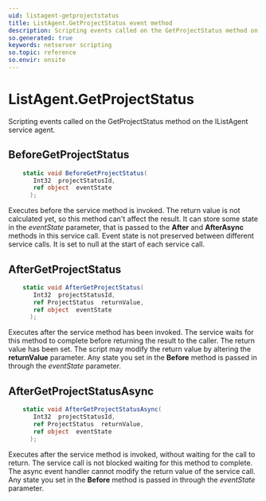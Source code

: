 ```yaml
---
uid: listagent-getprojectstatus
title: ListAgent.GetProjectStatus event method
description: Scripting events called on the GetProjectStatus method on the ListAgent service agent.
so.generated: true
keywords: netserver scripting
so.topic: reference
so.envir: onsite
---
```

# ListAgent.GetProjectStatus

Scripting events called on the <see cref='M:IListAgent.GetProjectStatus'>GetProjectStatus</see> method on the <see cref='IListAgent'>IListAgent</see>  service agent.

## BeforeGetProjectStatus
```cs
    static void BeforeGetProjectStatus(
       Int32  projectStatusId,
       ref object  eventState
      );
```
Executes before the service method is invoked.
The return value is not calculated yet, so this method can't affect the result.
It can store some state in the *eventState* parameter, that is passed to the **After** and **AfterAsync** methods in this service call.
Event state is not preserved between different service calls. It is set to null at the start of each service call.
## AfterGetProjectStatus
```cs
    static void AfterGetProjectStatus(
       Int32  projectStatusId,
       ref ProjectStatus  returnValue,
       ref object  eventState
      );
```
Executes after the service method has been invoked. The service waits for this method to complete before returning the result to the caller.
The return value has been set. The script may modify the return value by altering the **returnValue** parameter.
Any state you set in the **Before** method is passed in through the *eventState* parameter.
## AfterGetProjectStatusAsync
```cs
    static void AfterGetProjectStatusAsync(
       Int32  projectStatusId,
       ref ProjectStatus  returnValue,
       ref object  eventState
      );
```
Executes after the service method is invoked, without waiting for the call to return.
The service call is not blocked waiting for this method to complete.
The async event handler cannot modify the return value of the service call.
Any state you set in the **Before** method is passed in through the *eventState* parameter.

